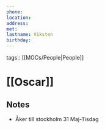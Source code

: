 ```yaml
---
phone: 
location: 
address: 
met: 
lastname: Viksten
birthday:
---
```

tags:: [[MOCs/People|People]]
# [[Oscar]] 
## Notes
- Åker till stockholm 31 Maj-Tisdag

